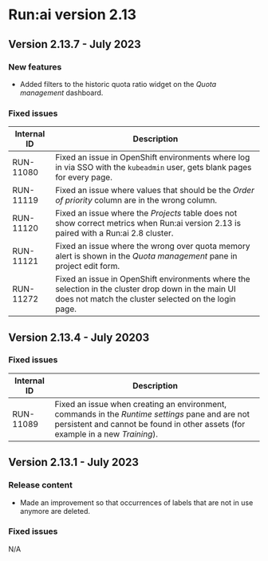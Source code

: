 # **Run:ai version 2.13**

## **Version 2.13.7 - July 2023**

### **New features**

<!-- RUN-10803 -->
* Added filters to the historic quota ratio widget on the *Quota management* dashboard.

### **Fixed issues**

| Internal ID | Description  |
| ---------------------------- | ---- |
| RUN-11080 | Fixed an issue in OpenShift environments where log in via SSO with the `kubeadmin` user, gets blank pages for every page. |
| RUN-11119 | Fixed an issue where values that should be the *Order of priority* column are in the wrong column. |
| RUN-11120 | Fixed an issue where the *Projects* table does not show correct metrics when Run:ai version 2.13 is paired with a Run:ai 2.8 cluster. |
| RUN-11121 | Fixed an issue where the wrong over quota memory alert is shown in the *Quota management* pane in project edit form. |
| RUN-11272 | Fixed an issue in OpenShift environments where the selection in the cluster drop down in the main UI does not match the cluster selected on the login page. |

## **Version 2.13.4 - July 20203**

### **Fixed issues**

| Internal ID | Description |
|-----------|--------------|
| RUN-11089 | Fixed an issue when creating an environment, commands in the *Runtime settings* pane and are not persistent and cannot be found in other assets (for example in a new *Training*). |

## **Version 2.13.1 - July 2023**

### **Release content**

<!-- RUN-11024 -->
* Made an improvement so that occurrences of labels that are not in use anymore are deleted.

### **Fixed issues**

N/A
